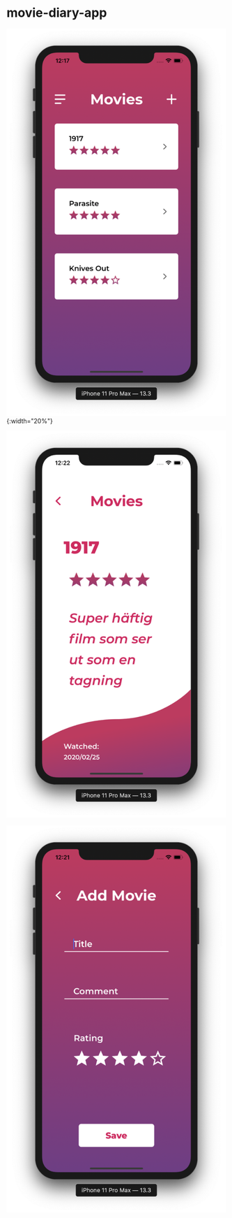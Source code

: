 # movie-diary-app
![Image](https://raw.githubusercontent.com/johannesbjur/movie-diary-app/master/images/home_screen.png){:width="20%"}

![Image](https://raw.githubusercontent.com/johannesbjur/movie-diary-app/master/images/view_movie.png)


![Image](https://raw.githubusercontent.com/johannesbjur/movie-diary-app/master/images/add_movie.png)
